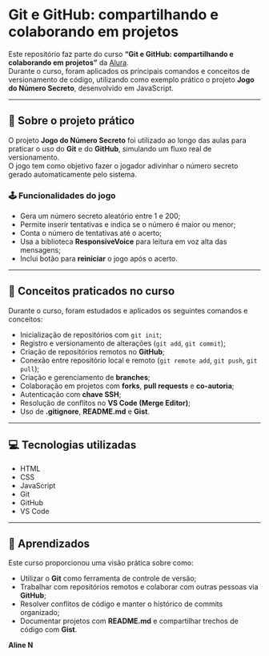 # Git e GitHub: compartilhando e colaborando em projetos

Este repositório faz parte do curso **“Git e GitHub: compartilhando e colaborando em projetos”** da [Alura](https://www.alura.com.br/).  
Durante o curso, foram aplicados os principais comandos e conceitos de versionamento de código, utilizando como exemplo prático o projeto **Jogo do Número Secreto**, desenvolvido em JavaScript.

---

## 🎯 Sobre o projeto prático

O projeto **Jogo do Número Secreto** foi utilizado ao longo das aulas para praticar o uso do **Git** e do **GitHub**, simulando um fluxo real de versionamento.  
O jogo tem como objetivo fazer o jogador adivinhar o número secreto gerado automaticamente pelo sistema.

### 🕹️ Funcionalidades do jogo
- Gera um número secreto aleatório entre 1 e 200;  
- Permite inserir tentativas e indica se o número é maior ou menor;  
- Conta o número de tentativas até o acerto;  
- Usa a biblioteca **ResponsiveVoice** para leitura em voz alta das mensagens;  
- Inclui botão para **reiniciar** o jogo após o acerto.

---

## 🧩 Conceitos praticados no curso

Durante o curso, foram estudados e aplicados os seguintes comandos e conceitos:

- Inicialização de repositórios com `git init`;  
- Registro e versionamento de alterações (`git add`, `git commit`);  
- Criação de repositórios remotos no **GitHub**;  
- Conexão entre repositório local e remoto (`git remote add`, `git push`, `git pull`);  
- Criação e gerenciamento de **branches**;  
- Colaboração em projetos com **forks**, **pull requests** e **co-autoria**;  
- Autenticação com **chave SSH**;  
- Resolução de conflitos no **VS Code (Merge Editor)**;  
- Uso de **.gitignore**, **README.md** e **Gist**.

---

## 💻 Tecnologias utilizadas

- HTML  
- CSS  
- JavaScript  
- Git  
- GitHub  
- VS Code  

---

## 🚀 Aprendizados

Este curso proporcionou uma visão prática sobre como:

- Utilizar o **Git** como ferramenta de controle de versão;  
- Trabalhar com repositórios remotos e colaborar com outras pessoas via **GitHub**;  
- Resolver conflitos de código e manter o histórico de commits organizado;  
- Documentar projetos com **README.md** e compartilhar trechos de código com **Gist**.



**Aline N**
